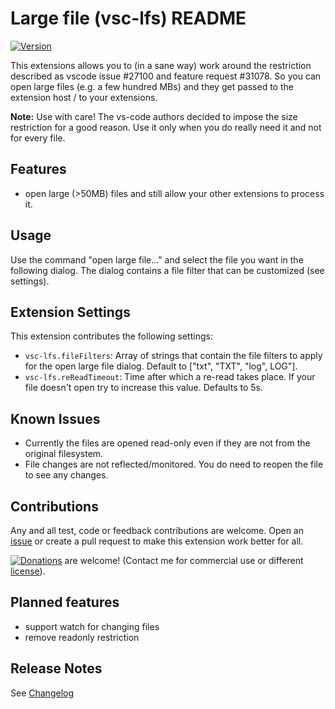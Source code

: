 # Large file (vsc-lfs) README

[![Version](https://vsmarketplacebadge.apphb.com/version/mbehr1.vsc-lfs.svg)](https://marketplace.visualstudio.com/items?itemName=mbehr1.vsc-lfs)

This extensions allows you to (in a sane way) work around the restriction described as vscode issue #27100 and feature request #31078.
So you can open large files (e.g. a few hundred MBs) and they get passed to the extension host / to your extensions.

**Note:** Use with care! The vs-code authors decided to impose the size restriction for a good reason. Use it only when you do really need it and not for every file. 

## Features

- open large (>50MB) files and still allow your other extensions to process it.

## Usage

Use the command "open large file..." and select the file you want in the following dialog. The dialog contains a file filter that can be customized (see settings).

## Extension Settings

This extension contributes the following settings:

* `vsc-lfs.fileFilters`: Array of strings that contain the file filters to apply for the open large file dialog. Default to ["txt", "TXT", "log", LOG"].
* `vsc-lfs.reReadTimeout`: Time after which a re-read takes place. If your file doesn't open try to increase this value. Defaults to 5s.

## Known Issues

* Currently the files are opened read-only even if they are not from the original filesystem.
* File changes are not reflected/monitored. You do need to reopen the file to see any changes.

## Contributions

Any and all test, code or feedback contributions are welcome.
Open an [issue](https://github.com/mbehr1/vsc-lfs/issues) or create a pull request to make this extension work better for all.

[![Donations](https://www.paypalobjects.com/en_US/DK/i/btn/btn_donateCC_LG.gif)](https://www.paypal.com/cgi-bin/webscr?cmd=_s-xclick&hosted_button_id=2ZNMJP5P43QQN&source=url) are welcome! (Contact me for commercial use or different [license](https://creativecommons.org/licenses/by-nc-sa/4.0/legalcode)).

## Planned features

* support watch for changing files
* remove readonly restriction

## Release Notes

See [Changelog](./CHANGELOG.md)
